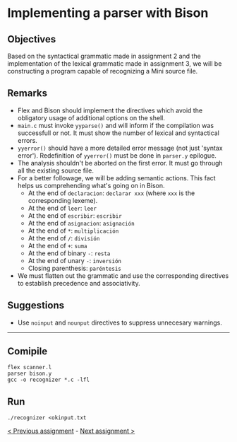 # Implementing a parser with Bison
## Objectives
Based on the syntactical grammatic made in assignment 2 and the implementation of the lexical grammatic made in assignment 3, we will be constructing a program capable of recognizing a Mini source file.
## Remarks
- Flex and Bison should implement the directives which avoid the obligatory usage of additional options on the shell.
- `main.c` must invoke `yyparse()` and will inform if the compilation was successfull or not. It must show the number of lexical and syntactical errors.
- `yyerror()` should have a more detailed error message (not just 'syntax error'). Redefinition of `yyerror()` must be done in `parser.y` epilogue.
- The analysis shouldn't be aborted on the first error. It must go through all the existing source file.
- For a better followage, we will be adding semantic actions. This fact helps us comprehending what's going on in Bison.
  - At the end of `declaracion`: `declarar xxx` (where `xxx` is the corresponding lexeme).
  - At the end of `leer`: `leer`
  - At the end of `escribir`: `escribir`
  - At the end of `asignacion`: `asignación`
  - At the end of `*`: `multiplicación`
  - At the end of `/`: `división`
  - At the end of `+`: `suma`
  - At the end of binary `-`: `resta`
  - At the end of unary `-`: `inversión`
  - Closing parenthesis: `paréntesis`
- We must flatten out the grammatic and use the corresponding directives to establish precedence and associativity.
## Suggestions
- Use `noinput` and `nounput` directives to suppress unnecesary warnings.
---
## Comipile
```
flex scanner.l
parser bison.y
gcc -o recognizer *.c -lfl
```
## Run
```
./recognizer <okinput.txt
```

[< Previous assignment](https://github.com/jlsuh/TP-SSL-K2004/tree/master/assignment3-scanner-flex) - [Next assignment >](https://github.com/jlsuh/TP-SSL-K2004/tree/master/assignment5-compiler-frontend)